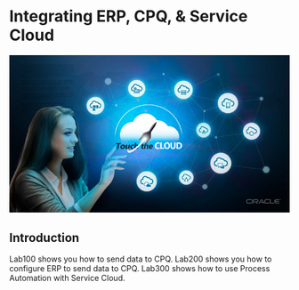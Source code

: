 # Integrating ERP, CPQ, & Service Cloud

![](screenshots/100/69.png)

## Introduction

Lab100 shows you how to send data to CPQ.
Lab200 shows you how to configure ERP to send data to CPQ.
Lab300 shows how to use Process Automation with Service Cloud. 



